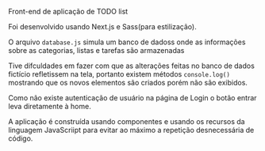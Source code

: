 Front-end de aplicação de TODO list

Foi desenvolvido usando Next.js e Sass(para estilização).

O arquivo `database.js` simula um banco de dadoss onde as informações sobre as categorias, listas e tarefas são armazenadas

Tive difculdades em fazer com que as alterações feitas no banco de dados fictício refletissem na tela, portanto existem métodos `console.log()` mostrando que os novos elementos são criados porém não são exibidos.

Como não existe autenticação de usuário na página de Login o botão entrar leva diretamente à home.

A aplicação é construída usando componentes e usando os recursos da linguagem JavaScriipt para evitar ao máximo a repetição desnecessária de código.



